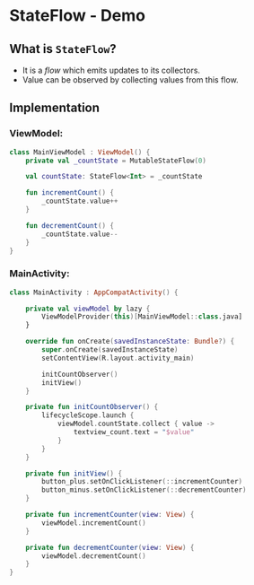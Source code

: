 # StateFlow - Demo

## What is `StateFlow`?
- It is a *flow* which emits updates to its collectors.
- Value can be observed by collecting values from this flow.


## Implementation
### ViewModel:

```kt
class MainViewModel : ViewModel() {
    private val _countState = MutableStateFlow(0)

    val countState: StateFlow<Int> = _countState

    fun incrementCount() {
        _countState.value++
    }

    fun decrementCount() {
        _countState.value--
    }
}
```

### MainActivity:
```kt
class MainActivity : AppCompatActivity() {

    private val viewModel by lazy {
        ViewModelProvider(this)[MainViewModel::class.java]
    }

    override fun onCreate(savedInstanceState: Bundle?) {
        super.onCreate(savedInstanceState)
        setContentView(R.layout.activity_main)

        initCountObserver()
        initView()
    }

    private fun initCountObserver() {
        lifecycleScope.launch {
            viewModel.countState.collect { value ->
                textview_count.text = "$value"
            }
        }
    }

    private fun initView() {
        button_plus.setOnClickListener(::incrementCounter)
        button_minus.setOnClickListener(::decrementCounter)
    }

    private fun incrementCounter(view: View) {
        viewModel.incrementCount()
    }

    private fun decrementCounter(view: View) {
        viewModel.decrementCount()
    }
}

```
